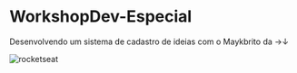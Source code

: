 # WorkshopDev-Especial
Desenvolvendo um sistema de cadastro de ideias com o Maykbrito da  →↓

![rocketseat](https://user-images.githubusercontent.com/5865711/81238482-94c70400-8fd8-11ea-89dc-7e2a56b89ae5.png)
